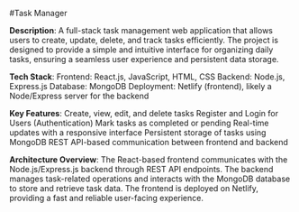 #Task Manager

**Description**:
A full-stack task management web application that allows users to create, update, delete, and track tasks efficiently. The project is designed to provide a simple and intuitive interface for organizing daily tasks, ensuring a seamless user experience and persistent data storage.

**Tech Stack**:
Frontend: React.js, JavaScript, HTML, CSS
Backend: Node.js, Express.js
Database: MongoDB
Deployment: Netlify (frontend), likely a Node/Express server for the backend

**Key Features**:
Create, view, edit, and delete tasks
Register and Login for Users (Authentication)
Mark tasks as completed or pending
Real-time updates with a responsive interface
Persistent storage of tasks using MongoDB
REST API-based communication between frontend and backend

**Architecture Overview**:
The React-based frontend communicates with the Node.js/Express.js backend through REST API endpoints. The backend manages task-related operations and interacts with the MongoDB database to store and retrieve task data. The frontend is deployed on Netlify, providing a fast and reliable user-facing experience.
